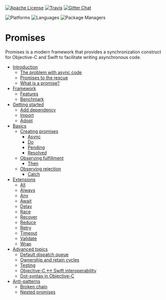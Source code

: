 [![Apache
License](https://img.shields.io/github/license/google/promises.svg)](LICENSE)
[![Travis](https://api.travis-ci.org/google/promises.svg?branch=master)](https://travis-ci.org/google/promises)
[![Gitter Chat](https://badges.gitter.im/google/promises.svg)](https://gitter.im/google/promises)

![Platforms](https://img.shields.io/badge/platforms-macOS%20%7C%20iOS%20%7C%20tvOS%20%7C%20watchOS-blue.svg?longCache=true&style=flat)
![Languages](https://img.shields.io/badge/languages-Swift%20%7C%20ObjC-orange.svg?longCache=true&style=flat)
![Package Managers](https://img.shields.io/badge/supports-Bazel%20%7C%20SwiftPM%20%7C%20CocoaPods%20%7C%20Carthage-yellow.svg?longCache=true&style=flat)

# Promises

Promises is a modern framework that provides a synchronization construct for
Objective-C and Swift to facilitate writing asynchronous code.

- [Introduction](g3doc/index.md)
  - [The problem with async
    code](g3doc/index.md#the-problem-with-async-code)
  - [Promises to the rescue](g3doc/index.md#promises-to-the-rescue)
  - [What is a promise?](g3doc/index.md#what-is-a-promise)
- [Framework](g3doc/index.md#framework)
  - [Features](g3doc/index.md#features)
  - [Benchmark](g3doc/index.md#benchmark)
- [Getting started](g3doc/index.md#getting-started)
  - [Add dependency](g3doc/index.md#add-dependency)
  - [Import](g3doc/index.md#import)
  - [Adopt](g3doc/index.md#adopt)
- [Basics](g3doc/index.md#basics)
  - [Creating promises](g3doc/index.md#creating-promises)
    - [Async](g3doc/index.md#async)
    - [Do](g3doc/index.md#do)
    - [Pending](g3doc/index.md#pending)
    - [Resolved](g3doc/index.md#create-a-resolved-promise)
  - [Observing fulfillment](g3doc/index.md#observing-fulfillment)
    - [Then](g3doc/index.md#then)
  - [Observing rejection](g3doc/index.md#observing-rejection)
    - [Catch](g3doc/index.md#catch)
- [Extensions](g3doc/index.md#extensions)
  - [All](g3doc/index.md#all)
  - [Always](g3doc/index.md#always)
  - [Any](g3doc/index.md#any)
  - [Await](g3doc/index.md#await)
  - [Delay](g3doc/index.md#delay)
  - [Race](g3doc/index.md#race)
  - [Recover](g3doc/index.md#recover)
  - [Reduce](g3doc/index.md#reduce)
  - [Retry](g3doc/index.md#retry)
  - [Timeout](g3doc/index.md#timeout)
  - [Validate](g3doc/index.md#validate)
  - [Wrap](g3doc/index.md#wrap)
- [Advanced topics](g3doc/index.md#advanced-topics)
  - [Default dispatch queue](g3doc/index.md#default-dispatch-queue)
  - [Ownership and retain
    cycles](g3doc/index.md#ownership-and-retain-cycles)
  - [Testing](g3doc/index.md#testing)
  - [Objective-C <-> Swift
    interoperability](g3doc/index.md#objective-c---swift-interoperability)
  - [Dot-syntax in Objective-C](g3doc/index.md#dot-syntax-in-objective-c)
- [Anti-patterns](g3doc/index.md#anti-patterns)
  - [Broken chain](g3doc/index.md#broken-chain)
  - [Nested promises](g3doc/index.md#nested-promises)
